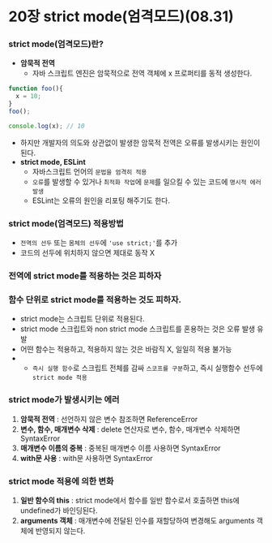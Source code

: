 # 20장 strict mode(엄격모드)(08.31)

### strict mode(엄격모드)란?
- **암묵적 전역**
    - 자바 스크립트 엔진은 암묵적으로 전역 객체에 x 프로퍼티를 동적 생성한다.
```javascript
function foo(){
  x = 10;
}
foo();

console.log(x); // 10
```

- 하지만 개발자의 의도와 상관없이 발생한 암묵적 전역은 오류를 발생시키는 원인이 된다.
- **strict mode, ESLint**
  - 자바스크립트 언어의 `문법을 엄격히 적용`
  - `오류`를 발생할 수 있거나 `최적화 작업`에 `문제`를 일으킬 수 있는 코드에 `명시적 에러 발생`
  - ESLint는 오류의 원인을 리포팅 해주기도 한다.

### strict mode(엄격모드) 적용방법
- `전역의 선두` 또는 `몸체의 선두`에 `'use strict;'`를 추가
- 코드의 선두에 위치하지 않으면 제대로 동작 X

### 전역에 strict mode를 적용하는 것은 피하자
### 함수 단위로 strict mode를 적용하는 것도 피하자.
- strict mode는 스크립트 단위로 적용된다.
- strict mode 스크립트와 non strict mode 스크립트를 혼용하는 것은 오류 발생 유발
- 어떤 함수는 적용하고, 적용하지 않는 것은 바람직 X, 일일히 적용 불가능
- - `즉시 실행 함수`로 스크립트 전체를 감싸 `스코프를 구분`하고, 즉시 실행함수 선두에 `strict mode 적용`

### strict mode가 발생시키는 에러
1. **암묵적 전역** : 선언하지 않은 변수 참조하면 ReferenceError
2. **변수, 함수, 매개변수 삭제** : delete 연산자로 변수, 함수, 매개변수 삭제하면 SyntaxError
3. **매개변수 이름의 중복** : 중복된 매개변수 이름 사용하면 SyntaxError
4. **with문 사용** : with문 사용하면 SyntaxError

### strict mode 적용에 의한 변화
1. **일반 함수의 this** : strict mode에서 함수를 일반 함수로서 호출하면 this에 undefined가 바인딩된다.
2. **arguments 객체** : 매개변수에 전달된 인수를 재할당하여 변경해도 arguments 객체에 반영되지 않는다.